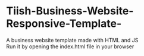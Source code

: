 # Tiish-Business-Website-Responsive-Template-
A business website template made with HTML and JS
<br> Run it by opening the index.html file in your browser</br>
